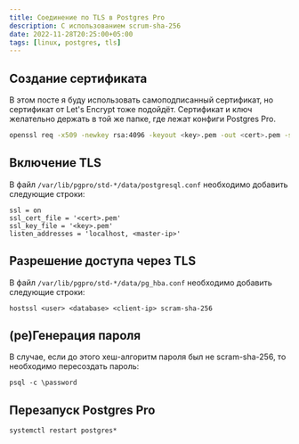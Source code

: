 ```yaml
---
title: Соединение по TLS в Postgres Pro
description: С использованием scrum-sha-256
date: 2022-11-28T20:25:00+05:00
tags: [linux, postgres, tls]
---
```

## Создание сертификата

В этом посте я буду использовать самоподписанный сертификат, но сертификат от Let's Encrypt тоже подойдёт.
Сертификат и ключ желательно держать в той же папке, где лежат конфиги Postgres Pro.
```bash
openssl req -x509 -newkey rsa:4096 -keyout <key>.pem -out <cert>.pem -sha256 -days 365
```

## Включение TLS

В файл `/var/lib/pgpro/std-*/data/postgresql.conf` необходимо добавить следующие строки:
```config
ssl = on
ssl_cert_file = '<cert>.pem'
ssl_key_file = '<key>.pem'
listen_addresses = 'localhost, <master-ip>'
```

## Разрешение доступа через TLS

В файл `/var/lib/pgpro/std-*/data/pg_hba.conf` необходимо добавить следующие строки:
```config
hostssl <user> <database> <client-ip> scram-sha-256
```

## (ре)Генерация пароля

В случае, если до этого хеш-алгоритм пароля был не scram-sha-256, то необходимо пересоздать пароль:
```shell
psql -c \password
```

## Перезапуск Postgres Pro
```shell
systemctl restart postgres*
```

